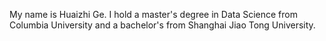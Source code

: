 My name is Huaizhi Ge. I hold a master's degree in Data Science from Columbia University and a bachelor's from Shanghai Jiao Tong University.


